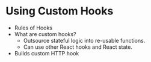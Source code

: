 # Using Custom Hooks

- Rules of Hooks
- What are custom hooks?
  - Outsource stateful logic into re-usable functions.
  - Can use other React hooks and React state.
- Builds custom HTTP hook

